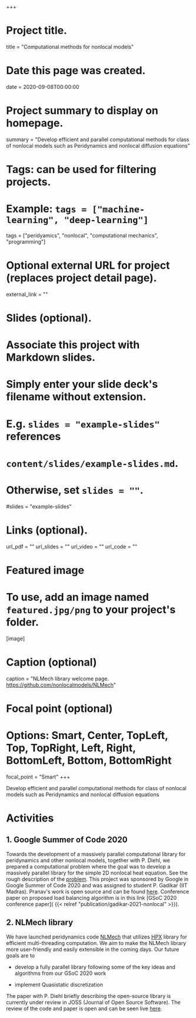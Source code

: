 +++
# Project title.
title = "Computational methods for nonlocal models"

# Date this page was created.
date = 2020-09-08T00:00:00

# Project summary to display on homepage.
summary = "Develop efficient and parallel computational methods for class of nonlocal models such as Peridynamics and nonlocal diffusion equations"

# Tags: can be used for filtering projects.
# Example: `tags = ["machine-learning", "deep-learning"]`
tags = ["peridyamics", "nonlocal", "computational mechanics", "programming"]

# Optional external URL for project (replaces project detail page).
external_link = ""

# Slides (optional).
#   Associate this project with Markdown slides.
#   Simply enter your slide deck's filename without extension.
#   E.g. `slides = "example-slides"` references 
#   `content/slides/example-slides.md`.
#   Otherwise, set `slides = ""`.
#slides = "example-slides"

# Links (optional).
url_pdf = ""
url_slides = ""
url_video = ""
url_code = ""


# Featured image
# To use, add an image named `featured.jpg/png` to your project's folder. 
[image]
  # Caption (optional)
  caption = "NLMech library welcome page. https://github.com/nonlocalmodels/NLMech"
  
  # Focal point (optional)
  # Options: Smart, Center, TopLeft, Top, TopRight, Left, Right, BottomLeft, Bottom, BottomRight
  focal_point = "Smart"
+++

Develop efficient and parallel computational methods for class of nonlocal models such as Peridynamics and nonlocal diffusion equations

# Activities

## 1. Google Summer of Code 2020
Towards the development of a massively parallel computational library for peridynamics and other nonlocal models, together with P. Diehl, we prepared a computational problem where the goal was to develop a massively parallel library for the simple 2D nonlocal heat equation. See the rough description of the [problem](https://github.com/nonlocalmodels/nonlocalheatequation/blob/master/description/problem_description.pdf). This project was sponsored by Google in Google Summer of Code 2020 and was assigned to student P. Gadikar (IIT Madras). Pranav's work is open source and can be found [here](https://github.com/nonlocalmodels/nonlocalheatequation). Conference paper on proposed load balancing algorithm is in this link [GSoC 2020 conference paper]( {{< relref "publication/gadikar-2021-nonlocal" >}}).

## 2. NLMech library
We have launched peridynamics code [NLMech](https://github.com/nonlocalmodels/NLMech) that utilizes [HPX](https://github.com/STEllAR-GROUP/hpx) library for efficient multi-threading computation. We aim to make the NLMech library more user-friendly and easily extensible in the coming days. Our future goals are to 

- develop a fully parallel library following some of the key ideas and algorithms from our GSoC 2020 work

- implement Quasistatic discretization

The paper with P. Diehl briefly describing the open-source library is currently under review in JOSS (Journal of Open Source Software). The review of the code and paper is open and can be seen live [here](https://github.com/openjournals/joss-reviews/issues/2898).
